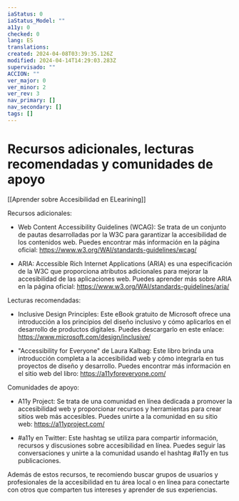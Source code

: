 ```yaml
---
iaStatus: 0
iaStatus_Model: ""
a11y: 0
checked: 0
lang: ES
translations: 
created: 2024-04-08T03:39:35.126Z
modified: 2024-04-14T14:29:03.283Z
supervisado: ""
ACCION: ""
ver_major: 0
ver_minor: 2
ver_rev: 3
nav_primary: []
nav_secondary: []
tags: []
---
```

# Recursos adicionales, lecturas recomendadas y comunidades de apoyo

[[Aprender sobre Accesibilidad en ELearining]]

Recursos adicionales:

- Web Content Accessibility Guidelines (WCAG): Se trata de un conjunto de pautas desarrolladas por la W3C para garantizar la accesibilidad de los contenidos web. Puedes encontrar más información en la página oficial: https://www.w3.org/WAI/standards-guidelines/wcag/

- ARIA: Accessible Rich Internet Applications (ARIA) es una especificación de la W3C que proporciona atributos adicionales para mejorar la accesibilidad de las aplicaciones web. Puedes aprender más sobre ARIA en la página oficial: https://www.w3.org/WAI/standards-guidelines/aria/

Lecturas recomendadas:

- Inclusive Design Principles: Este eBook gratuito de Microsoft ofrece una introducción a los principios del diseño inclusivo y cómo aplicarlos en el desarrollo de productos digitales. Puedes descargarlo en este enlace: https://www.microsoft.com/design/inclusive/

- "Accessibility for Everyone" de Laura Kalbag: Este libro brinda una introducción completa a la accesibilidad web y cómo integrarla en tus proyectos de diseño y desarrollo. Puedes encontrar más información en el sitio web del libro: https://a11yforeveryone.com/

Comunidades de apoyo:

- A11y Project: Se trata de una comunidad en línea dedicada a promover la accesibilidad web y proporcionar recursos y herramientas para crear sitios web más accesibles. Puedes unirte a la comunidad en su sitio web: https://a11yproject.com/

- #a11y en Twitter: Este hashtag se utiliza para compartir información, recursos y discusiones sobre accesibilidad en línea. Puedes seguir las conversaciones y unirte a la comunidad usando el hashtag #a11y en tus publicaciones.

Además de estos recursos, te recomiendo buscar grupos de usuarios y profesionales de la accesibilidad en tu área local o en línea para conectarte con otros que comparten tus intereses y aprender de sus experiencias.
